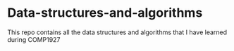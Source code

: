 # Data-structures-and-algorithms

This repo contains all the data structures and algorithms that I have learned during COMP1927
